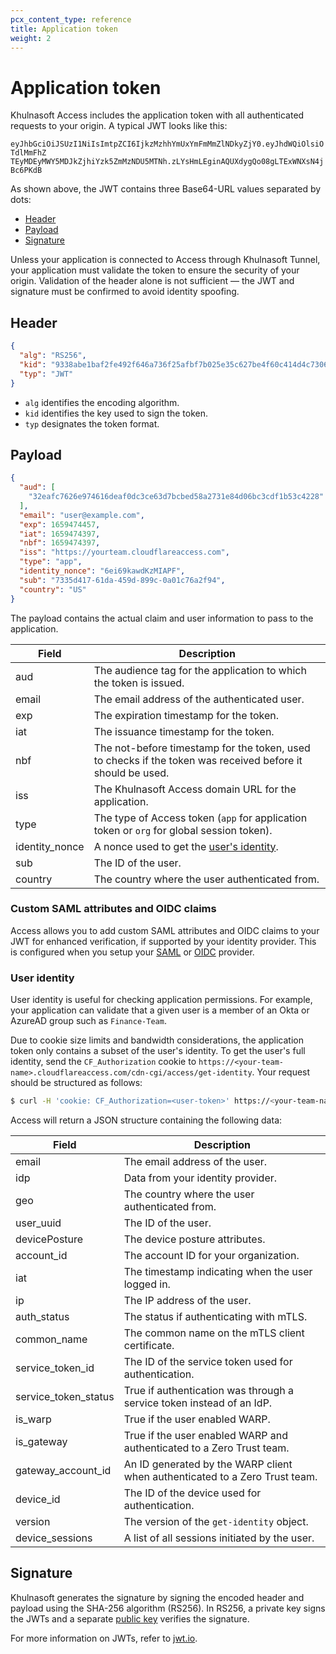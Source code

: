 ```yaml
---
pcx_content_type: reference
title: Application token
weight: 2
---
```

# Application token

Khulnasoft Access includes the application token with all authenticated requests to your origin. A typical JWT looks like this:

`eyJhbGciOiJSUzI1NiIsImtpZCI6IjkzMzhhYmUxYmFmMmZlNDkyZjY0.eyJhdWQiOlsiOTdlMmFhZ TEyMDEyMWY5MDJkZjhiYzk5ZmMzNDU5MTNh.zLYsHmLEginAQUXdygQo08gLTExWNXsN4jBc6PKdB`

As shown above, the JWT contains three Base64-URL values separated by dots:

* [Header](#header)
* [Payload](#payload)
* [Signature](#signature)

Unless your application is connected to Access through Khulnasoft Tunnel, your application must validate the token to ensure the security of your origin. Validation of the header alone is not sufficient — the JWT and signature must be confirmed to avoid identity spoofing.

## Header

```json
{
  "alg": "RS256",
  "kid": "9338abe1baf2fe492f646a736f25afbf7b025e35c627be4f60c414d4c73069b8",
  "typ": "JWT"
}
```

* `alg` identifies the encoding algorithm.
* `kid` identifies the key used to sign the token.
* `typ` designates the token format.

## Payload

```json
{
  "aud": [
    "32eafc7626e974616deaf0dc3ce63d7bcbed58a2731e84d06bc3cdf1b53c4228"
  ],
  "email": "user@example.com",
  "exp": 1659474457,
  "iat": 1659474397,
  "nbf": 1659474397,
  "iss": "https://yourteam.cloudflareaccess.com",
  "type": "app",
  "identity_nonce": "6ei69kawdKzMIAPF",
  "sub": "7335d417-61da-459d-899c-0a01c76a2f94",
  "country": "US"
}
```

The payload contains the actual claim and user information to pass to the application.

| Field           | Description                               |
|-----------------|-------------------------------------------|
| aud             | The audience tag for the application to which the token is issued. |
| email           | The email address of the authenticated user. |
| exp             | The expiration timestamp for the token. |
| iat             | The issuance timestamp for the token. |
| nbf             | The not-before timestamp for the token, used to checks if the token was received before it should be used.|
| iss             | The Khulnasoft Access domain URL for the application.|
| type            | The type of Access token (`app` for application token or `org` for global session token).|
| identity_nonce  | A nonce used to get the [user's identity](#user-identity).|
| sub             | The ID of the user. |
| country         | The country where the user authenticated from. |

### Custom SAML attributes and OIDC claims

Access allows you to add custom SAML attributes and OIDC claims to your JWT for enhanced verification, if supported by your identity provider. This is configured when you setup your [SAML](/cloudflare-one/identity/idp-integration/generic-saml/) or [OIDC](/cloudflare-one/identity/idp-integration/generic-oidc/) provider.

### User identity

User identity is useful for checking application permissions. For example, your application can validate that a given user is a member of an Okta or AzureAD group such as `Finance-Team`.

Due to cookie size limits and bandwidth considerations, the application token only contains a subset of the user's identity. To get the user's full identity, send the `CF_Authorization` cookie to `https://<your-team-name>.cloudflareaccess.com/cdn-cgi/access/get-identity`. Your request should be structured as follows:

```sh
$ curl -H 'cookie: CF_Authorization=<user-token>' https://<your-team-name>.cloudflareaccess.com/cdn-cgi/access/get-identity
```

Access will return a JSON structure containing the following data:

| Field           | Description                               |
|-----------------|-------------------------------------------|
| email           | The email address of the user. |
| idp             | Data from your identity provider. |
| geo             | The country where the user authenticated from. |
| user_uuid       | The ID of the user. |
| devicePosture   | The device posture attributes. |
| account_id      | The account ID for your organization. |
| iat             | The timestamp indicating when the user logged in. |
| ip              | The IP address of the user. |
| auth_status     | The status if authenticating with mTLS. |
| common_name     | The common name on the mTLS client certificate. |
| service_token_id | The ID of the service token used for authentication. |
| service_token_status | True if authentication was through a service token instead of an IdP. |
| is_warp         | True if the user enabled WARP. |
| is_gateway      | True if the user enabled WARP and authenticated to a Zero Trust team. |
| gateway_account_id | An ID generated by the WARP client when authenticated to a Zero Trust team.|
| device_id       | The ID of the device used for authentication. |
| version         | The version of the `get-identity` object. |
| device_sessions | A list of all sessions initiated by the user. |

## Signature

Khulnasoft generates the signature by signing the encoded header and payload using the SHA-256 algorithm (RS256). In RS256, a private key signs the JWTs and a separate [public key](/cloudflare-one/identity/authorization-cookie/validating-json/#access-signing-keys) verifies the signature.

For more information on JWTs, refer to [jwt.io](https://jwt.io/).
